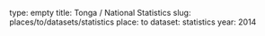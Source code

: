 type: empty
title: Tonga / National Statistics
slug: places/to/datasets/statistics
place: to
dataset: statistics
year: 2014
